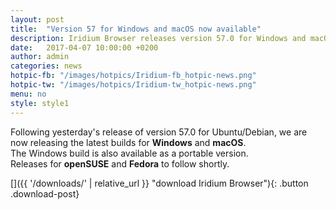 ```yaml
---
layout: post
title:  "Version 57 for Windows and macOS now available"
description: Iridium Browser releases version 57.0 for Windows and macOS
date:   2017-04-07 10:00:00 +0200
author:	admin
categories: news
hotpic-fb: "/images/hotpics/Iridium-fb_hotpic-news.png"
hotpic-tw: "/images/hotpics/Iridium-tw_hotpic-news.png"
menu: no
style: style1
---
```


Following yesterday's release of version 57.0 for Ubuntu/Debian, we are now releasing the latest builds for **Windows** and **macOS**.     
The Windows build is also available as a portable version.     
Releases for **openSUSE** and **Fedora** to follow shortly.     

[]({{ '/downloads/' | relative_url }} "download Iridium Browser"){: .button .download-post}